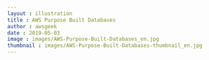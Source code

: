 ```yaml
---
layout : illustration
title : AWS Purpose Built Databases
author : awsgeek
date : 2019-05-03
image : images/AWS-Purpose-Built-Databases_en.jpg
thumbnail : images/AWS-Purpose-Built-Databases-thumbnail_en.jpg
---
```


